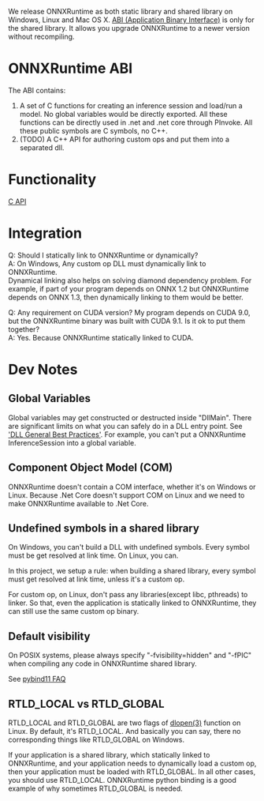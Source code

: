 We release ONNXRuntime as both static library and shared library on Windows, Linux and Mac OS X. [ABI (Application Binary Interface)](https://en.wikipedia.org/wiki/Application_binary_interface) is only for the shared library. It allows you upgrade ONNXRuntime to a newer version without recompiling.

# ONNXRuntime ABI
The ABI contains:

1. A set of C functions for creating an inference session and load/run a model. No global variables would be directly exported. All these functions can be directly used in .net and .net core through PInvoke. All these public symbols are C symbols, no C++.
2. (TODO) A C++ API for authoring custom ops and put them into a separated dll.

# Functionality
[C API](C_API.md)

# Integration
Q: Should I statically link to ONNXRuntime or dynamically?    
A: On Windows, Any custom op DLL must dynamically link to ONNXRuntime.     
Dynamical linking also helps on solving diamond dependency problem. For example, if part of your program depends on ONNX 1.2 but ONNXRuntime depends on ONNX 1.3, then dynamically linking to them would be better.

Q: Any requirement on CUDA version? My program depends on CUDA 9.0, but the ONNXRuntime binary was built with CUDA 9.1. Is it ok to put them together?    
A: Yes. Because ONNXRuntime statically linked to CUDA.

# Dev Notes

## Global Variables
Global variables may get constructed or destructed inside "DllMain". There are significant limits on what you can safely do in a DLL entry point. See ['DLL General Best Practices'](https://docs.microsoft.com/en-us/windows/desktop/dlls/dynamic-link-library-best-practices). For example, you can't put a ONNXRuntime InferenceSession into a global variable.

## Component Object Model (COM)
ONNXRuntime doesn't contain a COM interface, whether it's on Windows or Linux. Because .Net Core doesn't support COM on Linux and we need to make ONNXRuntime available to .Net Core.

## Undefined symbols in a shared library
On Windows, you can't build a DLL with undefined symbols. Every symbol must be get resolved at link time. On Linux, you can. 

In this project, we setup a rule: when building a shared library, every symbol must get resolved at link time, unless it's a custom op.

For custom op, on Linux, don't pass any libraries(except libc, pthreads) to linker. So that, even the application is statically linked to ONNXRuntime, they can still use the same custom op binary.
 

## Default visibility
On POSIX systems, please always specify "-fvisibility=hidden" and "-fPIC" when compiling any code in ONNXRuntime shared library.

 See [pybind11 FAQ](https://github.com/pybind/pybind11/blob/master/docs/faq.rst#someclass-declared-with-greater-visibility-than-the-type-of-its-field-someclassmember--wattributes)


## RTLD_LOCAL vs RTLD_GLOBAL
RTLD_LOCAL and RTLD_GLOBAL are two flags of [dlopen(3)](http://pubs.opengroup.org/onlinepubs/9699919799/functions/dlopen.html) function on Linux. By default, it's RTLD_LOCAL. And basically you can say, there no corresponding things like RTLD_GLOBAL on Windows.

If your application is a shared library, which statically linked to ONNXRuntime, and your application needs to dynamically load a custom op, then your application must be loaded with RTLD_GLOBAL. In all other cases, you should use RTLD_LOCAL. ONNXRuntime python binding is a good example of why sometimes RTLD_GLOBAL is needed.








